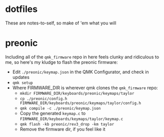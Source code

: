 # dotfiles

These are notes-to-self, so make of 'em what you will

# preonic

Including all of the `qmk_firmware` repo in here feels clunky and ridiculous to me, so here's my kludge to flash the preonic firmware:

- Edit `./preonic/keymap.json` in the QMK Configurator, and check in updates 
- `qmk setup`
- Where FIRMWARE_DIR is wherever qmk clones the `qmk_firmware` repo:
    - `mkdir FIRMWARE_DIR/keyboards/preonic/keymaps/taylor` 
    - `cp ./preonic/config.h FIRMWARE_DIR/keyboards/preonic/keymaps/taylor/config.h`
    - `qmk compile -c ./preonic/keymap.json`
    - Copy the generated `keymap.c` to `FIRMWARE_DIR/keyboards/keymaps/taylor/keymap.c` 
    - `qmk flash -kb preonic/rev3_drop -km taylor`
    - Remove the firmware dir, if you feel like it

